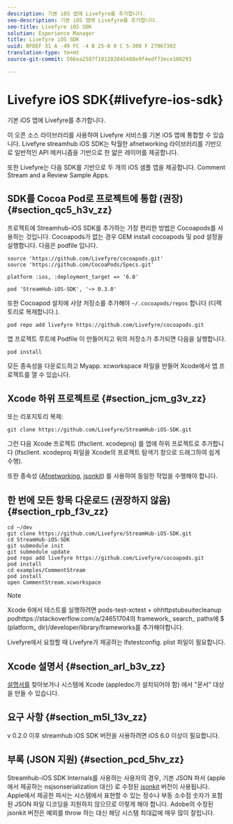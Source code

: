 ```yaml
---
description: 기본 iOS 앱에 Livefyre를 추가합니다.
seo-description: 기본 iOS 앱에 Livefyre를 추가합니다.
seo-title: Livefyre iOS SDK
solution: Experience Manager
title: Livefyre iOS SDK
uuid: BFDEF 31 A -49 FC -4 B 25-B 0 C 5-300 F 27067302
translation-type: tm+mt
source-git-commit: 566ea2587f101202045488e9f4edf73ece100293

---
```



# Livefyre iOS SDK{#livefyre-ios-sdk}

기본 iOS 앱에 Livefyre를 추가합니다.

이 오픈 소스 라이브러리를 사용하여 Livefyre 서비스를 기본 iOS 앱에 통합할 수 있습니다. Livefyre streamhub iOS SDK는 탁월한 afnetworking 라이브러리를 기반으로 일반적인 API 메커니즘을 기반으로 한 얇은 레이어를 제공합니다.

또한 Livefyre는 다음 SDK를 기반으로 두 개의 iOS 샘플 앱을 제공합니다. Comment Stream and a Review Sample Apps.

## SDK를 Cocoa Pod로 프로젝트에 통합 (권장) {#section_qc5_h3v_zz}

프로젝트에 Streamhub-iOS SDK를 추가하는 가장 편리한 방법은 Cocoapods를 사용하는 것입니다. Cocoapods가 없는 경우 GEM install cocoapods 및 pod 설정을 실행합니다. 다음은 podfile 입니다.

```
source 'https://github.com/Livefyre/cocoapods.git' 
source 'https://github.com/CocoaPods/Specs.git' 
  
platform :ios, :deployment_target => '6.0' 
  
pod 'StreamHub-iOS-SDK', '~> 0.3.0'
```

또한 Cocoapod 설치에 사양 저장소를 추가해야 `~/.cocoapods/repos` 합니다 (디렉토리로 복제합니다.).

```
pod repo add livefyre https://github.com/Livefyre/cocoapods.git
```

앱 프로젝트 루트에 Podfile 이 만들어지고 위의 저장소가 추가되면 다음을 실행합니다.

```
pod install
```

모든 종속성을 다운로드하고 Myapp. xcworkspace 파일을 만들어 Xcode에서 앱 프로젝트를 열 수 있습니다.

## Xcode 하위 프로젝트로 {#section_jcm_g3v_zz}

또는 리포지토리 복제:

```
git clone https://github.com/Livefyre/StreamHub-iOS-SDK.git 
```

그런 다음 Xcode 프로젝트 (lfsclient. xcodeproj) 를 앱에 하위 프로젝트로 추가합니다 (lfsclient. xcodeproj 파일을 Xcode의 프로젝트 탐색기 창으로 드래그하여 쉽게 수행).

또한 종속성 ([Afnetworking](https://github.com/AFNetworking/AFNetworking), [jsonkit](https://github.com/escherba/JSONKit)) 를 사용하여 동일한 작업을 수행해야 합니다.

## 한 번에 모든 항목 다운로드 (권장하지 않음) {#section_rpb_f3v_zz}

```
cd ~/dev 
git clone https://github.com/Livefyre/StreamHub-iOS-SDK.git 
cd StreamHub-iOS-SDK 
git submodule init 
git submodule update 
pod repo add livefyre https://github.com/Livefyre/cocoapods.git 
pod install 
cd examples/CommentStream 
pod install 
open CommentStream.xcworkspace
```

>[!NOTE]
>
>Xcode 6에서 테스트를 실행하려면 pods-test-xctest + ohhttpstubsuitecleanup podhttps://stackoverflow.com/a/24651704의 framework_ search_ paths에 $ (platform_ dir)/developer/library/frameworks를 추가해야[](https://stackoverflow.com/a/24651704)합니다.

Livefyre에서 요청할 때 Livefyre가 제공하는 lfstestconfig. plist 파일이 필요합니다.

## Xcode 설명서 {#section_arl_b3v_zz}

[설명서를](https://livefyre.github.com/StreamHub-iOS-SDK/) 찾아보거나 시스템에 Xcode (appledoc가 설치되어야 함) 에서 "문서" 대상을 만들 수 있습니다.

## 요구 사항 {#section_m5l_13v_zz}

v 0.2.0 이후 streamhub iOS SDK 버전을 사용하려면 iOS 6.0 이상이 필요합니다.

## 부록 (JSON 지원) {#section_pcd_5hv_zz}

Streamhub-iOS SDK Internals를 사용하는 사용자의 경우, 기본 JSON 파서 (apple에서 제공하는 nsjsonserialization 대신) 로 수정된 [jsonkit](https://github.com/escherba/JSONKit) 버전이 사용됩니다. Apple에서 제공한 파서는 시스템에서 표현할 수 있는 정수나 부동 소수점 숫자가 포함된 JSON 파일 디코딩을 지원하지 않으므로 이렇게 해야 합니다. Adobe의 수정된 jsonkit 버전은 예외를 throw 하는 대신 해당 시스템 최대값에 매우 많이 잘립니다.
